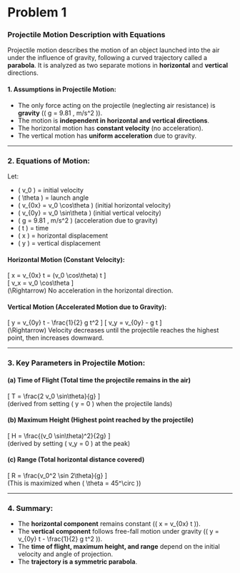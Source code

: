 # Problem 1

### **Projectile Motion Description with Equations**  

Projectile motion describes the motion of an object launched into the air under the influence of gravity, following a curved trajectory called a **parabola**. It is analyzed as two separate motions in **horizontal** and **vertical** directions.

#### **1. Assumptions in Projectile Motion:**
- The only force acting on the projectile (neglecting air resistance) is **gravity** (\( g = 9.81 \, m/s^2 \)).
- The motion is **independent in horizontal and vertical directions**.
- The horizontal motion has **constant velocity** (no acceleration).
- The vertical motion has **uniform acceleration** due to gravity.

---

### **2. Equations of Motion:**
Let:
- \( v_0 \) = initial velocity  
- \( \theta \) = launch angle  
- \( v_{0x} = v_0 \cos\theta \) (initial horizontal velocity)  
- \( v_{0y} = v_0 \sin\theta \) (initial vertical velocity)  
- \( g = 9.81 \, m/s^2 \) (acceleration due to gravity)  
- \( t \) = time  
- \( x \) = horizontal displacement  
- \( y \) = vertical displacement  

#### **Horizontal Motion (Constant Velocity):**  
\[
x = v_{0x} t = (v_0 \cos\theta) t
\]  
\[
v_x = v_0 \cos\theta
\]  
\(\Rightarrow\) No acceleration in the horizontal direction.

#### **Vertical Motion (Accelerated Motion due to Gravity):**  
\[
y = v_{0y} t - \frac{1}{2} g t^2
\]
\[
v_y = v_{0y} - g t
\]  
\(\Rightarrow\) Velocity decreases until the projectile reaches the highest point, then increases downward.

---

### **3. Key Parameters in Projectile Motion:**

#### **(a) Time of Flight** (Total time the projectile remains in the air)  
\[
T = \frac{2 v_0 \sin\theta}{g}
\]  
(derived from setting \( y = 0 \) when the projectile lands)

#### **(b) Maximum Height** (Highest point reached by the projectile)  
\[
H = \frac{(v_0 \sin\theta)^2}{2g}
\]  
(derived by setting \( v_y = 0 \) at the peak)

#### **(c) Range** (Total horizontal distance covered)  
\[
R = \frac{v_0^2 \sin 2\theta}{g}
\]  
(This is maximized when \( \theta = 45^\circ \))

---

### **4. Summary:**
- The **horizontal component** remains constant (\( x = v_{0x} t \)).
- The **vertical component** follows free-fall motion under gravity (\( y = v_{0y} t - \frac{1}{2} g t^2 \)).
- The **time of flight, maximum height, and range** depend on the initial velocity and angle of projection.
- The **trajectory is a symmetric parabola**.

